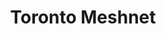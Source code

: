 ---
layout: project
title: Toronto Meshnet
ctto_breakout: true
images: https://v5.airtableusercontent.com/v3/u/34/34/1729980000000/zo0sjo6uOGP6hdb66unZdg/6-3B6mOk0MCBb_yuHCR_OhOVFOEeVAXe_yrpgvzX90dt4-Mk0IvRzBmhQ0KsjkFwccZ1UXUtXpZSbKKRYc8hoQEX0_CuWGy07qzZc_81DuIuAut1f-T0_ehn1zwxm1jYA2Yfl-IMRY53syK9_EU-kGzTb-7VRdn2kGpTgKtjllGqfjkcXjZR437BWqSIlv1Y/Firz5YOH8JeCni86fLXfW_eRYbSG2hEMYMpKv7n4V7w
last_active: '2016-11-14'
launched: true
slack_channels: '#tomesh'
websites: https://tomesh.net
---